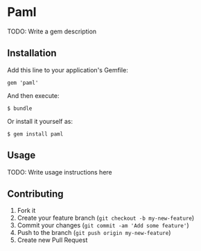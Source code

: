 # Paml

TODO: Write a gem description

## Installation

Add this line to your application's Gemfile:

    gem 'paml'

And then execute:

    $ bundle

Or install it yourself as:

    $ gem install paml

## Usage

TODO: Write usage instructions here

## Contributing

1. Fork it
2. Create your feature branch (`git checkout -b my-new-feature`)
3. Commit your changes (`git commit -am 'Add some feature'`)
4. Push to the branch (`git push origin my-new-feature`)
5. Create new Pull Request
